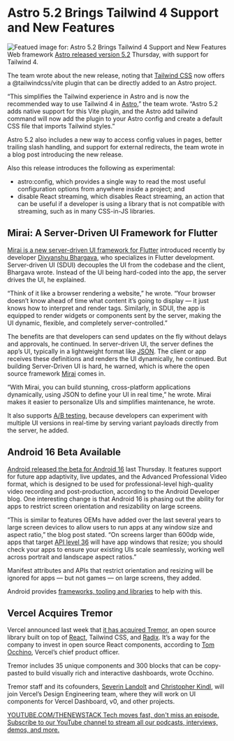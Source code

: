 # Astro 5.2 Brings Tailwind 4 Support and New Features
![Featued image for: Astro 5.2 Brings Tailwind 4 Support and New Features](https://cdn.thenewstack.io/media/2024/04/d8b458d6-dev_news_img-2-2-1024x577.png)
Web framework [Astro released version 5.2](https://astro.build/blog/astro-520/) Thursday, with support for Tailwind 4.

The team wrote about the new release, noting that [Tailwind CSS](https://thenewstack.io/tailwind-css-for-developers-style-without-using-css-code/) now offers a @tailwindcss/vite plugin that can be directly added to an Astro project.

“This simplifies the Tailwind experience in Astro and is now the recommended way to use Tailwind 4 in [Astro](https://thenewstack.io/new-astro-releases-incorporates-sessions-new-astro-actions-tools/),” the team wrote. “Astro 5.2 adds native support for this Vite plugin, and the Astro add tailwind command will now add the plugin to your Astro config and create a default CSS file that imports Tailwind styles.”

Astro 5.2 also includes a new way to access config values in pages, better trailing slash handling, and support for external redirects, the team wrote in a blog post introducing the new release.

Also this release introduces the following as experimental:

- astro:config, which provides a single way to read the most useful configuration options from anywhere inside a project; and
- disable React streaming, which disables React streaming, an action that can be useful if a developer is using a library that is not compatible with streaming, such as in many CSS-in-JS libraries.
## Mirai: A Server-Driven UI Framework for Flutter
[Mirai is a new server-driven UI framework for Flutter](https://medium.com/buildmirai/introducing-mirai-a-server-driven-ui-framework-for-flutter-d020fd0c387d) introduced recently by developer [Divyanshu Bhargava](https://www.linkedin.com/in/divyanshub024/?originalSubdomain=ae), who specializes in Flutter development.
Server-driven UI (SDUI) decouples the UI from the codebase and the client, Bhargava wrote. Instead of the UI being hard-coded into the app, the server drives the UI, he explained.

“Think of it like a browser rendering a website,” he wrote. “Your browser doesn’t know ahead of time what content it’s going to display — it just knows how to interpret and render tags. Similarly, in SDUI, the app is equipped to render widgets or components sent by the server, making the UI dynamic, flexible, and completely server-controlled.”

The benefits are that developers can send updates on the fly without delays and approvals, he continued. In server-driven UI, the server defines the app’s UI, typically in a lightweight format like [JSON](https://thenewstack.io/how-to-use-json-in-your-python-code/). The client or app receives these definitions and renders the UI dynamically, he continued. But building Server-Driven UI is hard, he warned, which is where the open source framework [Mirai](https://github.com/BuildMirai/mirai) comes in.

“With Mirai, you can build stunning, cross-platform applications dynamically, using JSON to define your UI in real time,” he wrote. Mirai makes it easier to personalize UIs and simplifies maintenance, he wrote.

It also supports [A/B testing](https://thenewstack.io/a-perfect-match-a-b-testing-and-business-success/), because developers can experiment with multiple UI versions in real-time by serving variant payloads directly from the server, he added.

## Android 16 Beta Available
[Android released the beta for Android 16](https://android-developers.googleblog.com/2025/01/first-beta-android16.html?m=1) last Thursday. It features support for future app adaptivity, live updates, and the Advanced Professional Video format, which is designed to be used for professional-level high-quality video recording and post-production, according to the Android Developer blog.
One interesting change is that Android 16 is phasing out the ability for apps to restrict screen orientation and resizability on large screens.

“This is similar to features OEMs have added over the last several years to large screen devices to allow users to run apps at any window size and aspect ratio,” the blog post stated. “On screens larger than 600dp wide, apps that target [API level 36](https://apilevels.com/) will have app windows that resize; you should check your apps to ensure your existing UIs scale seamlessly, working well across portrait and landscape aspect ratios.”

Manifest attributes and APIs that restrict orientation and resizing will be ignored for apps — but not games — on large screens, they added.

Android provides [frameworks, tooling and libraries](https://developer.android.com/develop/ui/compose/layouts/adaptive) to help with this.

## Vercel Acquires Tremor
Vercel announced last week that [it has acquired Tremor](https://vercel.com/blog/vercel-acquires-tremor), an open source library built on top of [React](https://thenewstack.io/new-york-public-library-on-choosing-react-to-rebuild-website/), Tailwind CSS, and [Radix](https://www.radix-ui.com/). It’s a way for the company to invest in open source React components, according to [Tom Occhino](https://www.linkedin.com/in/tomocchino/), Vercel’s chief product officer.

Tremor includes 35 unique components and 300 blocks that can be copy-pasted to build visually rich and interactive dashboards, wrote Occhino.

Tremor staff and its cofounders, [Severin Landolt](https://www.linkedin.com/in/b6b682ce450f9e1c8717c24cdb1c988a3ac717b6cbe6e1373a177119a742a434/) and [Christopher Kindl](https://www.linkedin.com/in/kindl/?originalSubdomain=ch), will join Vercel’s Design Engineering team, where they will work on UI components for Vercel Dashboard, v0, and other projects.

[
YOUTUBE.COM/THENEWSTACK
Tech moves fast, don't miss an episode. Subscribe to our YouTube
channel to stream all our podcasts, interviews, demos, and more.
](https://youtube.com/thenewstack?sub_confirmation=1)